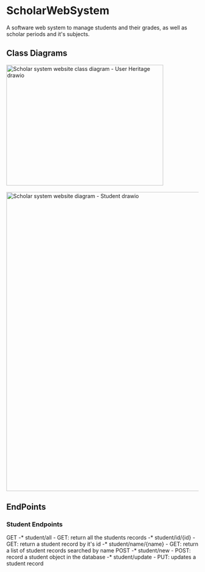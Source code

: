 # ScholarWebSystem
A software web system to manage students and their grades, as well as scholar periods and it's subjects.

## Class Diagrams

  <img width="411" height="316" alt="Scholar system website class diagram - User Heritage drawio" src="https://github.com/user-attachments/assets/c88dcae3-b594-4220-ada0-ec777c06e69c" /><br/><br/>
  <img width="1031" height="783" alt="Scholar system website diagram - Student drawio" src="https://github.com/user-attachments/assets/a8a35592-abe1-45d9-bf1e-c2368365e34e" /><br/>
## EndPoints<br/>
### Student Endpoints<br/>
GET
-* student/all - GET: return all the students records
-* student/id/{id} - GET: return a student record by it's id
-* student/name/{name} - GET: return a list of student records searched by name
POST
-* student/new - POST: record a student object in the database
-* student/update - PUT: updates a student record
